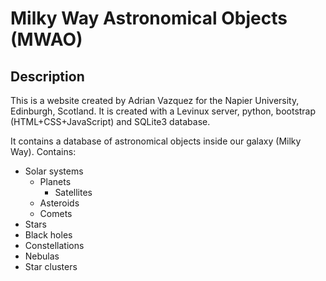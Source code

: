 # Milky Way Astronomical Objects (MWAO)

## Description

This is a website created by Adrian Vazquez for the Napier University, Edinburgh, Scotland.
It is created with a Levinux server, python, bootstrap (HTML+CSS+JavaScript) and SQLite3 database.

It contains a database of astronomical objects inside our galaxy (Milky Way). Contains:

* Solar systems
  * Planets
    * Satellites
  * Asteroids
  * Comets
* Stars
* Black holes
* Constellations
* Nebulas
* Star clusters
